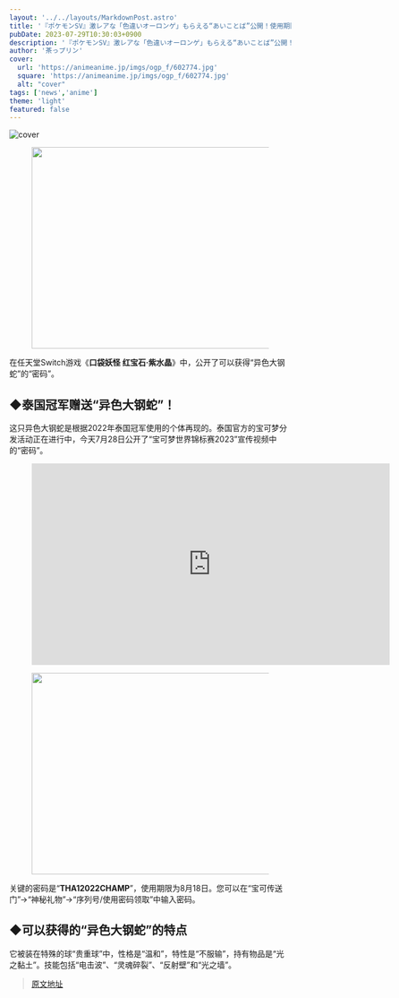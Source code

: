 ```yaml
---
layout: '../../layouts/MarkdownPost.astro'
title: '『ポケモンSV』激レアな「色違いオーロンゲ」もらえる“あいことば”公開！使用期限は8月18日まで'
pubDate: 2023-07-29T10:30:03+0900
description: '『ポケモンSV』激レアな「色違いオーロンゲ」もらえる“あいことば”公開！使用期限は8月18日まで'
author: '茶っプリン'
cover:
  url: 'https://animeanime.jp/imgs/ogp_f/602774.jpg'
  square: 'https://animeanime.jp/imgs/ogp_f/602774.jpg'
  alt: "cover"
tags: ['news','anime']
theme: 'light'
featured: false
---
```


![cover](https://animeanime.jp/imgs/ogp_f/602774.jpg)

<figure class="ctms-editor-image"><img src="/imgs/zoom/602780.jpg" class="inline-article-image" width="640" height="360"></figure>
<p>在任天堂Switch游戏《<b>口袋妖怪 红宝石·紫水晶</b>》中，公开了可以获得“异色大钢蛇”的“密码”。</p>
<h2 id="">◆泰国冠军赠送“异色大钢蛇”！</h2>
<p>这只异色大钢蛇是根据2022年泰国冠军使用的个体再现的。泰国官方的宝可梦分发活动正在进行中，今天7月28日公开了“宝可梦世界锦标赛2023”宣传视频中的“密码”。</p>
<figure class="ctms-editor-youtube"><iframe src="https://www.youtube.com/embed/MD3ayoV5D-U?rel=0" width="640" height="360" max-width="100%" frameborder="0" allow="accelerometer; autoplay; encrypted-media; gyroscope; picture-in-picture" allowfullscreen=""></iframe></figure>
<figure class="ctms-editor-image"><img src="/imgs/zoom/602781.jpg" class="inline-article-image" width="640" height="360"></figure>
<p>关键的密码是“<b>THA12022CHAMP</b>”，使用期限为8月18日。您可以在“宝可传送门”→“神秘礼物”→“序列号/使用密码领取”中输入密码。</p>
<h2 id="">◆可以获得的“异色大钢蛇”的特点</h2>
<p>它被装在特殊的球“贵重球”中，性格是“温和”，特性是“不服输”，持有物品是“光之黏土”。技能包括“电击波”、“灵魂碎裂”、“反射壁”和“光之墙”。</p>

>[原文地址](https://animeanime.jp/article/2023/07/29/78907.html)  